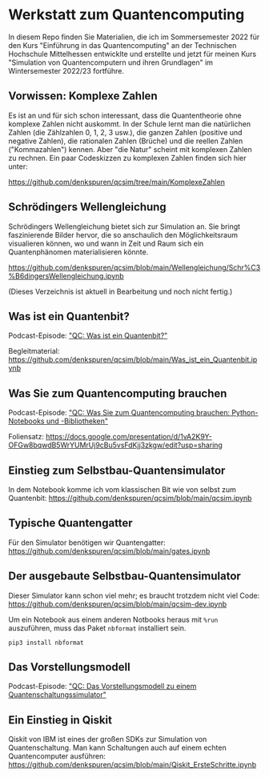 # Werkstatt zum Quantencomputing

In diesem Repo finden Sie Materialien, die ich im Sommersemester 2022 für den Kurs "Einführung in das Quantencomputing" an der Technischen Hochschule Mittelhessen entwicklte und erstellte und jetzt für meinen Kurs "Simulation von Quantencomputern und ihren Grundlagen" im Wintersemester 2022/23 fortführe.

## Vorwissen: Komplexe Zahlen

Es ist an und für sich schon interessant, dass die Quantentheorie ohne komplexe Zahlen nicht auskommt. In der Schule lernt man die natürlichen Zahlen (die Zählzahlen 0, 1, 2, 3 usw.), die ganzen Zahlen (positive und negative Zahlen), die rationalen Zahlen (Brüche) und die reellen Zahlen ("Kommazahlen") kennen. Aber "die Natur" scheint mit komplexen Zahlen zu rechnen. Ein paar Codeskizzen zu komplexen Zahlen finden sich hier unter:

https://github.com/denkspuren/qcsim/tree/main/KomplexeZahlen

## Schrödingers Wellengleichung

Schrödingers Wellengleichung bietet sich zur Simulation an. Sie bringt faszinierende Bilder hervor, die so anschaulich den Möglichkeitsraum visualieren können, wo und wann in Zeit und Raum sich ein Quantenphänomen materialisieren könnte.

https://github.com/denkspuren/qcsim/blob/main/Wellengleichung/Schr%C3%B6dingersWellengleichung.ipynb

(Dieses Verzeichnis ist aktuell in Bearbeitung und noch nicht fertig.)

## Was ist ein Quantenbit?

Podcast-Episode: ["QC: Was ist ein Quantenbit?"](https://open.spotify.com/episode/4dR2kKoEpY52U0PnYGSb4S?si=2ApYJfAjQ-y4Hk-GzYO3eg)

Begleitmaterial: https://github.com/denkspuren/qcsim/blob/main/Was_ist_ein_Quantenbit.ipynb

## Was Sie zum Quantencomputing brauchen

Podcast-Episode: ["QC: Was Sie zum Quantencomputing brauchen: Python-Notebooks und -Bibliotheken"](https://open.spotify.com/episode/1kM9dJYQWvGwUPdbRG1Oug?si=df5761087ed04488)

Foliensatz: https://docs.google.com/presentation/d/1vA2K9Y-OFGw8bqwdB5WrYUMrUj9cBu5vsFdKjj3zkgw/edit?usp=sharing

## Einstieg zum Selbstbau-Quantensimulator

In dem Notebook komme ich vom klassischen Bit wie von selbst zum Quantenbit:
https://github.com/denkspuren/qcsim/blob/main/qcsim.ipynb

## Typische Quantengatter

Für den Simulator benötigen wir Quantengatter:
https://github.com/denkspuren/qcsim/blob/main/gates.ipynb

## Der ausgebaute Selbstbau-Quantensimulator

Dieser Simulator kann schon viel mehr; es braucht trotzdem nicht viel Code:
https://github.com/denkspuren/qcsim/blob/main/qcsim-dev.ipynb

Um ein Notebook aus einem anderen Notbooks heraus mit `%run` auszuführen, muss das Paket `nbformat` installiert sein.

    pip3 install nbformat

## Das Vorstellungsmodell

Podcast-Episode: ["QC: Das Vorstellungsmodell zu einem Quantenschaltungssimulator"](https://open.spotify.com/episode/0SEthvnuOFZ8DCIRH7VMx6?si=67e0fc41ef204a5b)

## Ein Einstieg in Qiskit

Qiskit von IBM ist eines der großen SDKs zur Simulation von Quantenschaltung. Man kann Schaltungen auch auf einem echten Quantencomputer ausführen:
https://github.com/denkspuren/qcsim/blob/main/Qiskit_ErsteSchritte.ipynb

